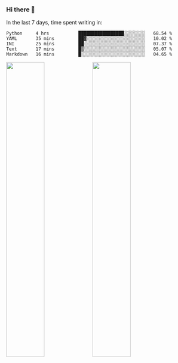 ### Hi there 👋

In the last 7 days, time spent writing in:

<!--START_SECTION:waka-->
```text
Python     4 hrs           █████████████████░░░░░░░░   68.54 % 
YAML       35 mins         ██▓░░░░░░░░░░░░░░░░░░░░░░   10.02 % 
INI        25 mins         ██░░░░░░░░░░░░░░░░░░░░░░░   07.37 % 
Text       17 mins         █▒░░░░░░░░░░░░░░░░░░░░░░░   05.07 % 
Markdown   16 mins         █░░░░░░░░░░░░░░░░░░░░░░░░   04.65 % 
```
<!--END_SECTION:waka-->

<img src="https://wakatime.com/share/@jimtje/5d0c92de-08f8-4a72-8f2f-6a9693d1e318.svg" width=45% height=45%> <img src="https://wakatime.com/share/@jimtje/501498ae-bda5-4da7-a89d-b40bcdd5556d.svg" width=45% height=45%>
